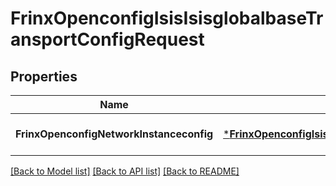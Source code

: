 # FrinxOpenconfigIsisIsisglobalbaseTransportConfigRequest

## Properties
Name | Type | Description | Notes
------------ | ------------- | ------------- | -------------
**FrinxOpenconfigNetworkInstanceconfig** | [***FrinxOpenconfigIsisIsisglobalbaseTransportConfig**](frinx.openconfig.isis.isisglobalbase.transport.Config.md) |  | [optional] [default to null]

[[Back to Model list]](../README.md#documentation-for-models) [[Back to API list]](../README.md#documentation-for-api-endpoints) [[Back to README]](../README.md)


